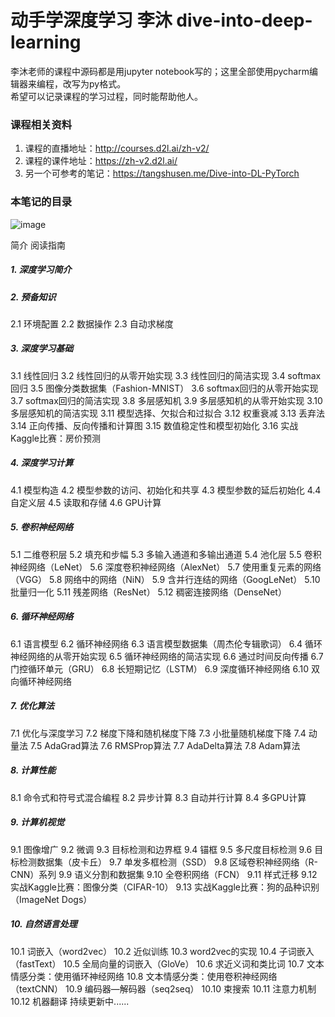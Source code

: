 # 动手学深度学习 李沐 dive-into-deep-learning

李沐老师的课程中源码都是用jupyter notebook写的；这里全部使用pycharm编辑器来编程，改写为py格式。  
希望可以记录课程的学习过程，同时能帮助他人。

### 课程相关资料
1. 课程的直播地址：http://courses.d2l.ai/zh-v2/
2. 课程的课件地址：https://zh-v2.d2l.ai/
3. 另一个可参考的笔记：https://tangshusen.me/Dive-into-DL-PyTorch

### 本笔记的目录
![image](https://user-images.githubusercontent.com/39627757/140488616-fd704b2b-353f-4c05-bf4e-38cff4356e84.png)

简介
阅读指南
##### 1. 深度学习简介
##### 2. 预备知识
2.1 环境配置
2.2 数据操作
2.3 自动求梯度
##### 3. 深度学习基础
3.1 线性回归
3.2 线性回归的从零开始实现
3.3 线性回归的简洁实现
3.4 softmax回归
3.5 图像分类数据集（Fashion-MNIST）
3.6 softmax回归的从零开始实现
3.7 softmax回归的简洁实现
3.8 多层感知机
3.9 多层感知机的从零开始实现
3.10 多层感知机的简洁实现
3.11 模型选择、欠拟合和过拟合
3.12 权重衰减
3.13 丢弃法
3.14 正向传播、反向传播和计算图
3.15 数值稳定性和模型初始化
3.16 实战Kaggle比赛：房价预测
##### 4. 深度学习计算
4.1 模型构造
4.2 模型参数的访问、初始化和共享
4.3 模型参数的延后初始化
4.4 自定义层
4.5 读取和存储
4.6 GPU计算
##### 5. 卷积神经网络
5.1 二维卷积层
5.2 填充和步幅
5.3 多输入通道和多输出通道
5.4 池化层
5.5 卷积神经网络（LeNet）
5.6 深度卷积神经网络（AlexNet）
5.7 使用重复元素的网络（VGG）
5.8 网络中的网络（NiN）
5.9 含并行连结的网络（GoogLeNet）
5.10 批量归一化
5.11 残差网络（ResNet）
5.12 稠密连接网络（DenseNet）
##### 6. 循环神经网络
6.1 语言模型
6.2 循环神经网络
6.3 语言模型数据集（周杰伦专辑歌词）
6.4 循环神经网络的从零开始实现
6.5 循环神经网络的简洁实现
6.6 通过时间反向传播
6.7 门控循环单元（GRU）
6.8 长短期记忆（LSTM）
6.9 深度循环神经网络
6.10 双向循环神经网络
##### 7. 优化算法
7.1 优化与深度学习
7.2 梯度下降和随机梯度下降
7.3 小批量随机梯度下降
7.4 动量法
7.5 AdaGrad算法
7.6 RMSProp算法
7.7 AdaDelta算法
7.8 Adam算法
##### 8. 计算性能
8.1 命令式和符号式混合编程
8.2 异步计算
8.3 自动并行计算
8.4 多GPU计算
##### 9. 计算机视觉
9.1 图像增广
9.2 微调
9.3 目标检测和边界框
9.4 锚框
9.5 多尺度目标检测
9.6 目标检测数据集（皮卡丘）
 9.7 单发多框检测（SSD）
9.8 区域卷积神经网络（R-CNN）系列
9.9 语义分割和数据集
 9.10 全卷积网络（FCN）
9.11 样式迁移
 9.12 实战Kaggle比赛：图像分类（CIFAR-10）
 9.13 实战Kaggle比赛：狗的品种识别（ImageNet Dogs）
##### 10. 自然语言处理
10.1 词嵌入（word2vec）
10.2 近似训练
10.3 word2vec的实现
10.4 子词嵌入（fastText）
10.5 全局向量的词嵌入（GloVe）
10.6 求近义词和类比词
10.7 文本情感分类：使用循环神经网络
10.8 文本情感分类：使用卷积神经网络（textCNN）
10.9 编码器—解码器（seq2seq）
10.10 束搜索
10.11 注意力机制
10.12 机器翻译
持续更新中......
